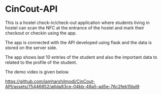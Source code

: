 # CinCout-API

This is a hostel check-in/check-out application where students living in hostel can scan the NFC at the entrance of the hostel and mark their checkout or checkin using the app. 

The app is connected with the API developed using flask and the data is stored on the server side. 

The app shows last 10 entries of the student and also the important data to related to the profile of the student. 

The demo video is given below.


https://github.com/iamharshilmodi/CinCout-API/assets/75446852/a6da83ce-04bb-48a5-ad5e-76c2feb15bd9

